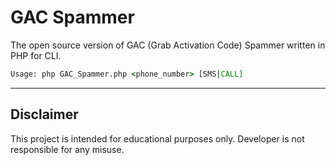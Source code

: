 # GAC Spammer
The open source version of GAC (Grab Activation Code) Spammer written in PHP for CLI.

```bat
Usage: php GAC_Spammer.php <phone_number> [SMS|CALL]
```

---

## Disclaimer
This project is intended for educational purposes only. Developer is not responsible for any misuse.
